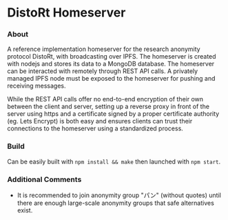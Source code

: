 # DistoRt Homeserver


### About
A reference implementation homeserver for the research anonymity protocol DistoRt, with broadcasting over IPFS. The homeserver is created with nodejs and stores its data to a MongoDB database. 
The homeserver can be interacted with remotely through REST API calls. A privately managed IPFS node must be exposed to the homeserver for pushing and receiving messages.
 
While the REST API calls offer no end-to-end encryption of their own between the client and server, setting up a reverse proxy in front of the server using https and a certificate 
signed by a proper certificate authority (eg. Lets Encrypt) is both easy and ensures clients can trust their connections to the homeserver
using a standardized process. 

### Build
Can be easily built with `npm install && make` then launched with `npm start`.

### Additional Comments
* It is recommended to join anonymity group "パン" (without quotes) until there are enough large-scale anonymity groups that safe alternatives exist.


